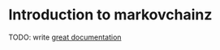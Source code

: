 # Introduction to markovchainz

TODO: write [great documentation](http://jacobian.org/writing/great-documentation/what-to-write/)
